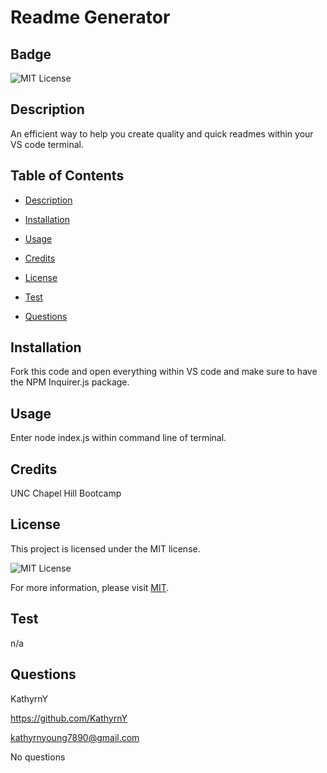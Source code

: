 # Readme Generator
  ## Badge

  ![MIT License](https://img.shields.io/badge/License-MIT-yellow.svg)

  ## Description

  An efficient way to help you create quality and quick readmes within your VS code terminal.

  ## Table of Contents 

  * [Description](#description)

  * [Installation](#installation)

  * [Usage](#usage)

  * [Credits](#credits)

  * [License](#license)

  * [Test](#test)

  * [Questions](#questions)

  ## Installation
  
  Fork this code and open everything within VS code and make sure to have the NPM Inquirer.js package.

  ## Usage

  Enter node index.js within command line of terminal.
  
  ## Credits
  
  UNC Chapel Hill Bootcamp
  
  ## License
 
  This project is licensed under the MIT license.

![MIT License](https://img.shields.io/badge/License-MIT-yellow.svg)

For more information, please visit [MIT](https://opensource.org/licenses/MIT/).
 
  ## Test
  
  n/a

  ## Questions

  KathyrnY

  https://github.com/KathyrnY

  kathyrnyoung7890@gmail.com

  No questions

